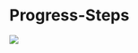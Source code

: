 # Progress-Steps

<img src="https://res.cloudinary.com/dtpseup2f/image/upload/f_auto,q_auto/v1594491607/letsbuildui/2020-05-15-progress1/progress-indicator-complete.jpg">
